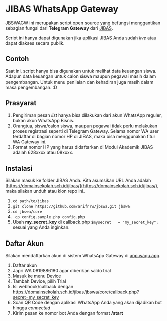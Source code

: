 # JIBAS WhatsApp Gateway

JBSWAGW ini merupakan script open source yang befungsi menggantikan sebagian fungsi dari **Telegram Gateway** dari [JIBAS](http://jibas.id).

Script ini hanya dapat digunakan jika aplikasi JIBAS Anda sudah _live_ atau dapat diakses secara publik.

## Contoh
Saat ini, script hanya bisa digunakan untuk melihat data keuangan siswa. Adapun data keuangan untuk calon siswa maupun pegawai masih dalam pengembangan. Untuk menu penilaian dan kehadiran juga masih dalam masa pengembangan. :D

## Prasyarat
1. Pengiriman pesan _list_ hanya bisa dilakukan dari akun WhatsApp reguler, bukan akun WhatsApp Bisnis.
2. Orangtua, siswa/calon siswa, maupun pegawai tidak perlu melakukan proses registrasi seperti di Telegram Gateway. Selama nomor WA user terdaftar di bagian nomor HP di JIBAS, maka bisa menggunakan fitur WA Gateway ini.
3. Format nomor HP yang harus didaftarkan di Modul Akademik JIBAS adalah 628xxxx atau 08xxxx.

## Instalasi
Silakan masuk ke folder JIBAS Anda. Kita asumsikan URL Anda adalah [https://domainsekolah.sch.id/jibas/](https://domainsekolah.sch.id/jibas/), maka silakan unduh atau klon repo ini.
1. ``` cd path/to/jibas ```
2. ``` git clone https://github.com/arifnrw/jbswa.git jbswa ```
3. ``` cd jbswa/core ```
4. ``` cp config.sample.php config.php```
5. Ubah **my_secret_key** di callback.php ```$mysecret   = "my_secret_key";``` sesuai yang Anda inginkan.


## Daftar Akun
Silakan mendaftarkan akun di sistem WhatsApp Gateway di [app.waqu.app](https://app.waqu.app).
1. Daftar akun
2. Japri WA 0819886180 agar diberikan saldo trial
3.  Masuk ke menu Device
4.  Tambah Device, pilih Trial
5.  Isi webhook/callback dengan https://domainsekolah.sch.id/jibas/jbswa/core/callback.php?secret=my_secret_key
6.  Scan QR Code dengan aplikasi WhatsApp Anda yang akan dijadikan bot hingga _connected_
7.  Kirim pesan ke nomor bot Anda dengan format **/start**
